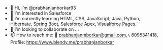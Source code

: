 - 👋 Hi, I’m @prabhanjanborkar93
- 👀 I’m interested in Salesforce 
- 🌱 I’m currently learning HTML, CSS, JavaScript, Java, Python, Hibernate, Spring Boot, Salesforce Apex, Visualforce Pages.
- 💞️ I’m looking to collaborate on ...
- 📫 How to reach me: 💌 prabhanjanmborkar@gmail.com, 📞 8095341418, Profile: https://www.blendy.me/prabhanjanborkar
<!---
prabhanjanborkar93/prabhanjanborkar93 is a ✨ special ✨ repository because its `README.md` (this file) appears on your GitHub profile.
You can click the Preview link to take a look at your changes.
--->
